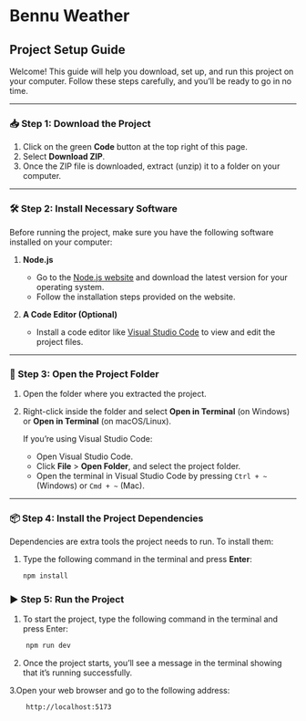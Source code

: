 # Bennu Weather

## Project Setup Guide

Welcome! This guide will help you download, set up, and run this project on your computer. Follow these steps carefully, and you’ll be ready to go in no time.

---

### 📥 Step 1: Download the Project

1. Click on the green **Code** button at the top right of this page.
2. Select **Download ZIP**.
3. Once the ZIP file is downloaded, extract (unzip) it to a folder on your computer.

---

### 🛠️ Step 2: Install Necessary Software

Before running the project, make sure you have the following software installed on your computer:

1. **Node.js**
    - Go to the [Node.js website](https://nodejs.org/) and download the latest version for your operating system.
    - Follow the installation steps provided on the website.

2. **A Code Editor (Optional)**
    - Install a code editor like [Visual Studio Code](https://code.visualstudio.com/) to view and edit the project files.

---

### 📂 Step 3: Open the Project Folder

1. Open the folder where you extracted the project.
2. Right-click inside the folder and select **Open in Terminal** (on Windows) or **Open in Terminal** (on macOS/Linux).

   If you’re using Visual Studio Code:
    - Open Visual Studio Code.
    - Click **File** > **Open Folder**, and select the project folder.
    - Open the terminal in Visual Studio Code by pressing `Ctrl + ~` (Windows) or `Cmd + ~` (Mac).

---

### 📦 Step 4: Install the Project Dependencies

Dependencies are extra tools the project needs to run. To install them:

1. Type the following command in the terminal and press **Enter**:
   ```bash
   npm install


### ▶️ Step 5: Run the Project

1. To start the project, type the following command in the terminal and press Enter:
```bash
    npm run dev
```

2. Once the project starts, you’ll see a message in the terminal showing that it’s running successfully.

3.Open your web browser and go to the following address:

```bash
    http://localhost:5173
```